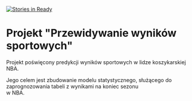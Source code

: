 [![Stories in Ready](https://badge.waffle.io/SimplifyAll/wyniki-sportowe.png?label=ready&title=Ready)](https://waffle.io/SimplifyAll/wyniki-sportowe)
# Projekt "Przewidywanie wyników sportowych"

Projekt poświęcony predykcji wyników sportowych w lidze koszykarskiej NBA.

Jego celem jest zbudowanie modelu statystycznego, służącego do zaprognozowania tabeli z wynikami na koniec sezonu<br>
w NBA.
